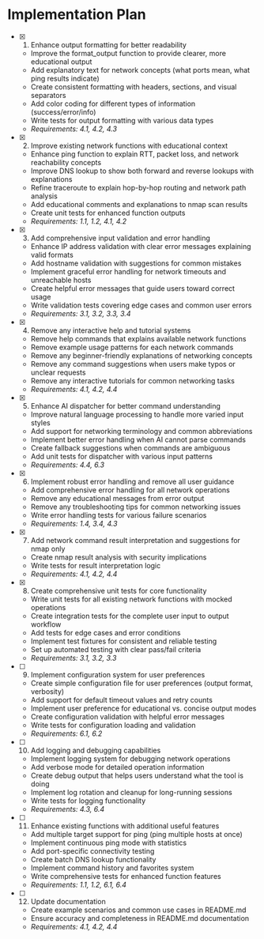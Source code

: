 # Implementation Plan

- [x] 1. Enhance output formatting for better readability
  - Improve the format_output function to provide clearer, more educational output
  - Add explanatory text for network concepts (what ports mean, what ping results indicate)
  - Create consistent formatting with headers, sections, and visual separators
  - Add color coding for different types of information (success/error/info)
  - Write tests for output formatting with various data types
  - _Requirements: 4.1, 4.2, 4.3_

- [x] 2. Improve existing network functions with educational context
  - Enhance ping function to explain RTT, packet loss, and network reachability concepts
  - Improve DNS lookup to show both forward and reverse lookups with explanations
  - Refine traceroute to explain hop-by-hop routing and network path analysis
  - Add educational comments and explanations to nmap scan results
  - Create unit tests for enhanced function outputs
  - _Requirements: 1.1, 1.2, 4.1, 4.2_

- [x] 3. Add comprehensive input validation and error handling
  - Enhance IP address validation with clear error messages explaining valid formats
  - Add hostname validation with suggestions for common mistakes
  - Implement graceful error handling for network timeouts and unreachable hosts
  - Create helpful error messages that guide users toward correct usage
  - Write validation tests covering edge cases and common user errors
  - _Requirements: 3.1, 3.2, 3.3, 3.4_

- [x] 4. Remove any interactive help and tutorial systems





  - Remove help commands that explains available network functions
  - Remove example usage patterns for each network commands
  - Remove any beginner-friendly explanations of networking concepts
  - Remove any command suggestions when users make typos or unclear requests
  - Remove any interactive tutorials for common networking tasks
  - _Requirements: 4.1, 4.2, 4.4_

- [x] 5. Enhance AI dispatcher for better command understanding
  - Improve natural language processing to handle more varied input styles
  - Add support for networking terminology and common abbreviations
  - Implement better error handling when AI cannot parse commands
  - Create fallback suggestions when commands are ambiguous
  - Add unit tests for dispatcher with various input patterns
  - _Requirements: 4.4, 6.3_

- [x] 6. Implement robust error handling and remove all user guidance
  - Add comprehensive error handling for all network operations
  - Remove any educational messages from error output
  - Remove any troubleshooting tips for common networking issues
  - Write error handling tests for various failure scenarios
  - _Requirements: 1.4, 3.4, 4.3_

- [x] 7. Add network command result interpretation and suggestions for nmap only





  - Create nmap result analysis with security implications
  - Write tests for result interpretation logic
  - _Requirements: 4.1, 4.2, 4.4_

- [x] 8. Create comprehensive unit tests for core functionality
  - Write unit tests for all existing network functions with mocked operations
  - Create integration tests for the complete user input to output workflow
  - Add tests for edge cases and error conditions
  - Implement test fixtures for consistent and reliable testing
  - Set up automated testing with clear pass/fail criteria
  - _Requirements: 3.1, 3.2, 3.3_

- [ ] 9. Implement configuration system for user preferences
  - Create simple configuration file for user preferences (output format, verbosity)
  - Add support for default timeout values and retry counts
  - Implement user preference for educational vs. concise output modes
  - Create configuration validation with helpful error messages
  - Write tests for configuration loading and validation
  - _Requirements: 6.1, 6.2_

- [ ] 10. Add logging and debugging capabilities




  - Implement logging system for debugging network operations
  - Add verbose mode for detailed operation information
  - Create debug output that helps users understand what the tool is doing
  - Implement log rotation and cleanup for long-running sessions
  - Write tests for logging functionality
  - _Requirements: 4.3, 6.4_

- [ ] 11. Enhance existing functions with additional useful features
  - Add multiple target support for ping (ping multiple hosts at once)
  - Implement continuous ping mode with statistics
  - Add port-specific connectivity testing
  - Create batch DNS lookup functionality
  - Implement command history and favorites system
  - Write comprehensive tests for enhanced function features
  - _Requirements: 1.1, 1.2, 6.1, 6.4_

- [ ] 12. Update documentation
  - Create example scenarios and common use cases in README.md
  - Ensure accuracy and completeness in README.md documentation
  - _Requirements: 4.1, 4.2, 4.4_